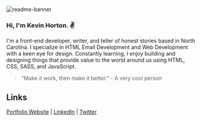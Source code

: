 ![readme-banner](https://user-images.githubusercontent.com/117312773/219256552-b4a4b3c3-e61c-4d39-a506-a589669776dc.gif)

### Hi, I'm Kevin Horton. :v:

I'm a front-end developer, writer, and teller of honest stories based in North Carolina. I specialize in HTML Email Development and Web Development with a keen eye for design. Constantly learning, I enjoy building and designing things that provide value to the world around us using HTML, CSS, SASS, and JavaScript.

> "Make it work, then make it better." - A very cool person

## Links
<p>
  <a href="https://kevinhorton.dev" alt="Link to my portfolio website">Portfolio Website</a> |
  <a href="https://www.linkedin.com/in/kevnhortn/" alt="Link to my LinkedIn profile">LinkedIn</a> |
  <a href="https://twitter.com/kevinhortn/" alt="Link to my Twitter profile">Twitter</a>
</p>
